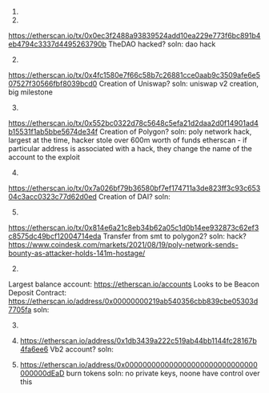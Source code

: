 1.
1.
https://etherscan.io/tx/0x0ec3f2488a93839524add10ea229e773f6bc891b4eb4794c3337d4495263790b
TheDAO hacked?
soln: dao hack



2.
https://etherscan.io/tx/0x4fc1580e7f66c58b7c26881cce0aab9c3509afe6e507527f30566fbf8039bcd0
Creation of Uniswap?
soln: uniswap v2 creation, big milestone



3.
https://etherscan.io/tx/0x552bc0322d78c5648c5efa21d2daa2d0f14901ad4b15531f1ab5bbe5674de34f
Creation of Polygon?
soln: poly network hack, largest at the time, hacker stole over 600m worth of funds
etherscan - if particular address is associated with a hack, they change the name of the account to the exploit



4.
https://etherscan.io/tx/0x7a026bf79b36580bf7ef174711a3de823ff3c93c65304c3acc0323c77d62d0ed
Creation of DAI?
soln: 



5.
https://etherscan.io/tx/0x814e6a21c8eb34b62a05c1d0b14ee932873c62ef3c8575dc49bcf12004714eda
Transfer from smt to polygon2?
soln: hack?
https://www.coindesk.com/markets/2021/08/19/poly-network-sends-bounty-as-attacker-holds-141m-hostage/



2.
Largest balance account: https://etherscan.io/accounts
Looks to be Beacon Deposit Contract: https://etherscan.io/address/0x00000000219ab540356cbb839cbe05303d7705fa
soln: 



3.
1. https://etherscan.io/address/0x1db3439a222c519ab44bb1144fc28167b4fa6ee6
Vb2 account?
soln: 



2. https://etherscan.io/address/0x000000000000000000000000000000000000dEaD
burn tokens
soln: no private keys, noone have control over this

